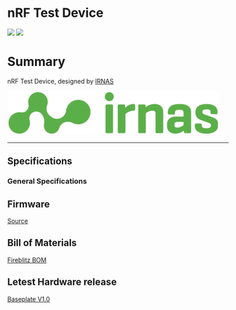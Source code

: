 # nRF Test Device

<img width="500" src="./03_DOC/nRF-TestDevice_PICTURES/PCB1.png">
<img width="500" src="./03_DOC/nRF-TestDevice_PICTURES/PCB2.png">

# Summary

nRF Test Device, designed by [IRNAS](https://irnas.eu/)

<img height="100" src="./03_DOC/nRF-TestDevice_PICTURES/irnas-logotip-rgb-02.png">


---

## Specifications

### General Specifications

## Firmware

[Source](https://github.com/IRNAS/nrf-test-tool)

## Bill of Materials

[Fireblitz BOM](https://hub.allspice.io/IRNAS/irnas-nrf-test-tool-hardware/src/branch/main/03_DOC/nRF-TestDevice_BOM)

## Letest Hardware release

[Baseplate V1.0](https://hub.allspice.io/IRNAS/irnas-nrf-test-tool-hardware/releases)